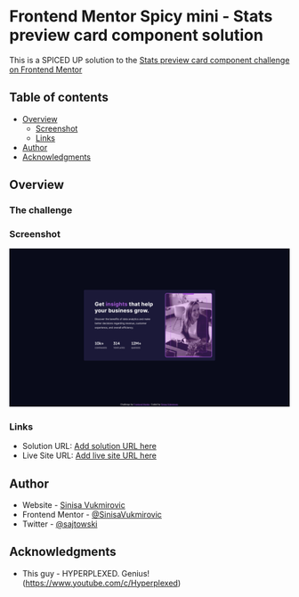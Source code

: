 # Frontend Mentor Spicy mini - Stats preview card component solution

This is a SPICED UP solution to the [Stats preview card component challenge on Frontend Mentor](https://www.frontendmentor.io/challenges/stats-preview-card-component-8JqbgoU62)

## Table of contents

- [Overview](#overview)
  - [Screenshot](#screenshot)
  - [Links](#links)
- [Author](#author)
- [Acknowledgments](#acknowledgments)

## Overview

### The challenge

### Screenshot

![Screenshot](./screenshot.png)

### Links

- Solution URL: [Add solution URL here](https://github.com/SinisaVukmirovic/FrontEnd-Mentor-Spicy-mini-6)
- Live Site URL: [Add live site URL here](https://sinisavukmirovic.github.io/FrontEnd-Mentor-Spicy-mini-6/)

## Author

- Website - [Sinisa Vukmirovic](https://github.com/SinisaVukmirovic)
- Frontend Mentor - [@SinisaVukmirovic](https://www.frontendmentor.io/profile/SinisaVukmirovic)
- Twitter - [@sajtowski](https://twitter.com/sajtowski)

## Acknowledgments

- This guy - HYPERPLEXED. Genius! (https://www.youtube.com/c/Hyperplexed)